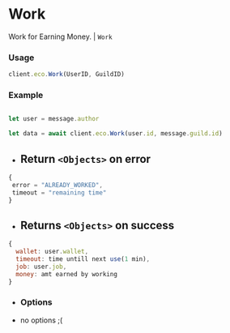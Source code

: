 # Work

Work for Earning Money. | `Work`

### Usage

```js
client.eco.Work(UserID, GuildID) 
```

### Example

```js

let user = message.author

let data = await client.eco.Work(user.id, message.guild.id) 
```

- ## Return `<Objects>` on error
 
```js
{ 
 error = "ALREADY_WORKED",
 timeout = "remaining time"
}
```

- ## Returns `<Objects>` on success 

```js
{
  wallet: user.wallet,
  timeout: time untill next use(1 min),
  job: user.job,
  money: amt earned by working
}
```

 - ### Options

- no options ;(
